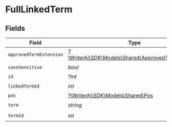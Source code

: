 # FullLinkedTerm


## Fields

| Field                                                                                              | Type                                                                                               | Required                                                                                           | Description                                                                                        |
| -------------------------------------------------------------------------------------------------- | -------------------------------------------------------------------------------------------------- | -------------------------------------------------------------------------------------------------- | -------------------------------------------------------------------------------------------------- |
| `approvedTermExtension`                                                                            | [?\WriterAi\SDK\Models\Shared\ApprovedTermExtension](../../models/shared/ApprovedTermExtension.md) | :heavy_minus_sign:                                                                                 | N/A                                                                                                |
| `caseSensitive`                                                                                    | *bool*                                                                                             | :heavy_check_mark:                                                                                 | N/A                                                                                                |
| `id`                                                                                               | *?int*                                                                                             | :heavy_minus_sign:                                                                                 | N/A                                                                                                |
| `linkedTermId`                                                                                     | *int*                                                                                              | :heavy_check_mark:                                                                                 | N/A                                                                                                |
| `pos`                                                                                              | [?\WriterAi\SDK\Models\Shared\Pos](../../models/shared/Pos.md)                                     | :heavy_minus_sign:                                                                                 | N/A                                                                                                |
| `term`                                                                                             | *string*                                                                                           | :heavy_check_mark:                                                                                 | N/A                                                                                                |
| `termId`                                                                                           | *int*                                                                                              | :heavy_check_mark:                                                                                 | N/A                                                                                                |